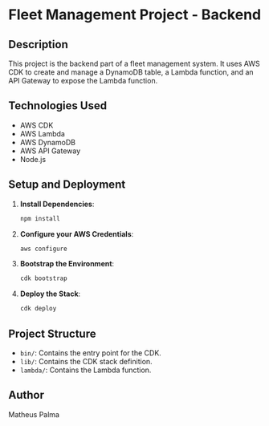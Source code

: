 
# Fleet Management Project - Backend

## Description

This project is the backend part of a fleet management system. It uses AWS CDK to create and manage a DynamoDB table, a Lambda function, and an API Gateway to expose the Lambda function.

## Technologies Used

- AWS CDK
- AWS Lambda
- AWS DynamoDB
- AWS API Gateway
- Node.js

## Setup and Deployment

1. **Install Dependencies**:
    ```sh
    npm install
    ```

2. **Configure your AWS Credentials**:
    ```sh
    aws configure
    ```

3. **Bootstrap the Environment**:
    ```sh
    cdk bootstrap
    ```

4. **Deploy the Stack**:
    ```sh
    cdk deploy
    ```

## Project Structure

- `bin/`: Contains the entry point for the CDK.
- `lib/`: Contains the CDK stack definition.
- `lambda/`: Contains the Lambda function.

## Author

Matheus Palma
